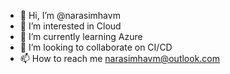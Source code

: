 - 👋 Hi, I’m @narasimhavm
- 👀 I’m interested in Cloud
- 🌱 I’m currently learning Azure
- 💞️ I’m looking to collaborate on CI/CD
- 📫 How to reach me narasimhavm@outlook.com

<!---
narasimhavm/narasimhavm is a ✨ special ✨ repository because its `README.md` (this file) appears on your GitHub profile.
You can click the Preview link to take a look at your changes.
--->
